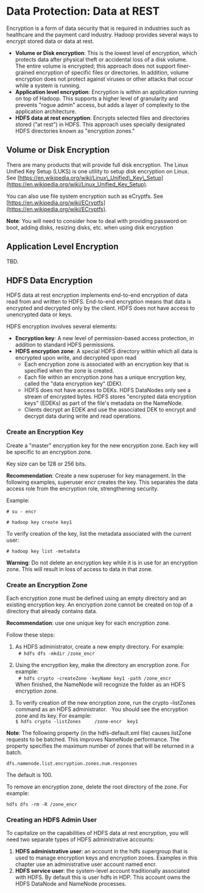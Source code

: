 # Data Protection: Data at REST

Encryption is a form of data security that is required in industries such as healthcare and the payment card industry. Hadoop provides several ways to encrypt stored data or data at rest.

* **Volume or Disk encryption**: This is the lowest level of encryption, which protects data after physical theft or accidental loss of a disk volume. The entire volume is encrypted; this approach does not support finer-grained encryption of specific files or directories. In addition, volume encryption does not protect against viruses or other attacks that occur while a system is running.
* **Application level encryption**: Encryption is within an application running on top of Hadoop. This supports a higher level of granularity and prevents "rogue admin" access, but adds a layer of complexity to the application architecture.
* **HDFS data at rest encryption**: Encrypts selected files and directories stored \("at rest"\) in HDFS. This approach uses specially designated HDFS directories known as "encryption zones."

## Volume or Disk Encryption

There are many products that will provide full disk encryption. The Linux Unified Key Setup \(LUKS\) is one utility to setup disk encryption on Linux. See [https://en.wikipedia.org/wiki/Linux\_Unified\_Key\_Setup](https://en.wikipedia.org/wiki/Linux_Unified_Key_Setup).

You can also use file system encryption such as eCryptfs. See [https://en.wikipedia.org/wiki/ECryptfs](https://en.wikipedia.org/wiki/ECryptfs).

**Note**: You will need to consider how to deal with providing password on boot, adding disks, resizing disks, etc. when using disk encryption

## Application Level Encryption

TBD.

## HDFS Data Encryption

HDFS data at rest encryption implements end-to-end encryption of data read from and written to HDFS. End-to-end encryption means that data is encrypted and decrypted only by the client. HDFS does not have access to unencrypted data or keys.

HDFS encryption involves several elements:

* **Encryption key**: A new level of permission-based access protection, in addition to standard HDFS permissions.
* **HDFS encryption zone**: A special HDFS directory within which all data is encrypted upon write, and decrypted upon read
  * Each encryption zone is associated with an encryption key that is specified when the zone is created. 
  * Each file within an encryption zone has a unique encryption key, called the "data encryption key" \(DEK\). 
  * HDFS does not have access to DEKs. HDFS DataNodes only see a stream of encrypted bytes. HDFS stores "encrypted data encryption keys" \(EDEKs\) as part of the file's metadata on the NameNode.
  * Clients decrypt an EDEK and use the associated DEK to encrypt and decrypt data during write and read operations.

### Create an Encryption Key

Create a "master" encryption key for the new encryption zone. Each key will be specific to an encryption zone.

Key size can be 128 or 256 bits.

**Recommendation**: Create a new superuser for key management. In the following examples, superuser encr creates the key. This separates the data access role from the encryption role, strengthening security.

Example:

`# su - encr`

`# hadoop key create key1`

To verify creation of the key, list the metadata associated with the current user:

`# hadoop key list -metadata`

**Warning**: Do not delete an encryption key while it is in use for an encryption zone. This will result in loss of access to data in that zone.

### Create an Encryption Zone

Each encryption zone must be defined using an empty directory and an existing encryption key. An encryption zone cannot be created on top of a directory that already contains data.

**Recommendation**: use one unique key for each encryption zone.

Follow these steps:

1. As HDFS administrator, create a new empty directory. For example:  
    `# hdfs dfs -mkdir /zone_encr`

2. Using the encryption key, make the directory an encryption zone. For example:  
    `# hdfs crypto -createZone -keyName key1 -path /zone_encr`    
   When finished, the NameNode will recognize the folder as an HDFS encryption zone.

3. To verify creation of the new encryption zone, run the crypto -listZones command as an HDFS administrator.     You should see the encryption zone and its key. For example:   
   `$ hdfs crypto -listZones     /zone-encr  key1`

**Note**: The following property \(in the hdfs-default.xml file\) causes listZone requests to be batched. This improves NameNode performance. The property specifies the maximum number of zones that will be returned in a batch.

`dfs.namenode.list.encryption.zones.num.responses`

The default is 100.

To remove an encryption zone, delete the root directory of the zone. For example:

`hdfs dfs -rm -R /zone_encr`

### Creating an HDFS Admin User

To capitalize on the capabilities of HDFS data at rest encryption, you will need two separate types of HDFS administrative accounts:

1. **HDFS administrative user**: an account in the hdfs supergroup that is used to manage encryption keys and encryption zones. Examples in this chapter use an administrative user account named encr.
2. **HDFS service user**: the system-level account traditionally associated with HDFS. By default this is user hdfs in HDP. This account owns the HDFS DataNode and NameNode processes.



